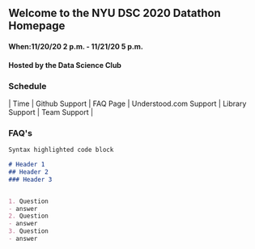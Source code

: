 ## Welcome to the NYU DSC 2020 Datathon Homepage
#### When:11/20/20 2 p.m. - 11/21/20 5 p.m.
#### Hosted by the Data Science Club

### Schedule

| Time  | Github Support  | FAQ Page  | Understood.com Support  | Library Support   | Team Support  |




### FAQ's

```markdown
Syntax highlighted code block

# Header 1
## Header 2
### Header 3


1. Question
- answer
2. Question
- answer
3. Question
- answer

```
